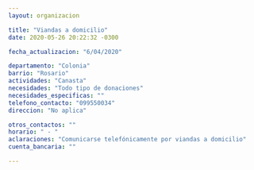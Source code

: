 ```yaml
---
layout: organizacion

title: "Viandas a domicilio"
date: 2020-05-26 20:22:32 -0300

fecha_actualizacion: "6/04/2020"

departamento: "Colonia"
barrio: "Rosario"
actividades: "Canasta"
necesidades: "Todo tipo de donaciones"
necesidades_especificas: ""
telefono_contacto: "099550034"
direccion: "No aplica"

otros_contactos: ""
horario: " - "
aclaraciones: "Comunicarse telefónicamente por viandas a domicilio"
cuenta_bancaria: ""

---
```

